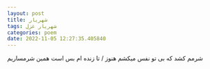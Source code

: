 ```yaml
---
layout: post
title: شهریار
tags: شهریار غزل
categories: poem
date: 2022-11-05 12:27:35.405840
---
```


شرمم کشد که بی تو نفس میکشم هنوز / تا زنده ام بس است همین شرمساریم